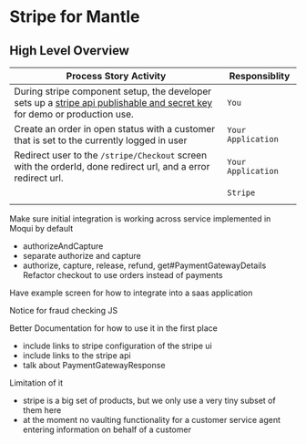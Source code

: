 # Stripe for Mantle

## High Level Overview

| Process Story Activity                                                                                                                                                                                                       | Responsiblity      |
|------------------------------------------------------------------------------------------------------------------------------------------------------------------------------------------------------------------------------|--------------------|
| During stripe component setup, the developer sets up a [stripe api publishable and secret key](https://docs.stripe.com/keys#:~:text=To%20create%20a%20secret%20API,or%20in%20a%20text%20message) for demo or production use. | `You` 
| Create an order in open status with a customer that is set to the currently logged in user                                                                                                                                   | `Your Application` |
| Redirect user to the `/stripe/Checkout` screen with the orderId, done redirect url, and a error redirect url.                                                                                                                | `Your Application` |
|                                                         <br/>                                                                                                                                                                     | `Stripe`           |
|                                                                                                                                                                                                                              |                    |

Make sure initial integration is working across service implemented in Moqui by default
- authorizeAndCapture
- separate authorize and capture
-  authorize, capture, release, refund, get#PaymentGatewayDetails
Refactor checkout to use orders instead of payments

Have example screen for how to integrate into a saas application

Notice for fraud checking JS

Better Documentation for how to use it in the first place
- include links to stripe configuration of the stripe ui
- include links to the stripe api
- talk about PaymentGatewayResponse

Limitation of it
- stripe is a big set of products, but we only use a very tiny subset of them here
- at the moment no vaulting functionality for a customer service agent entering information on behalf of a customer


